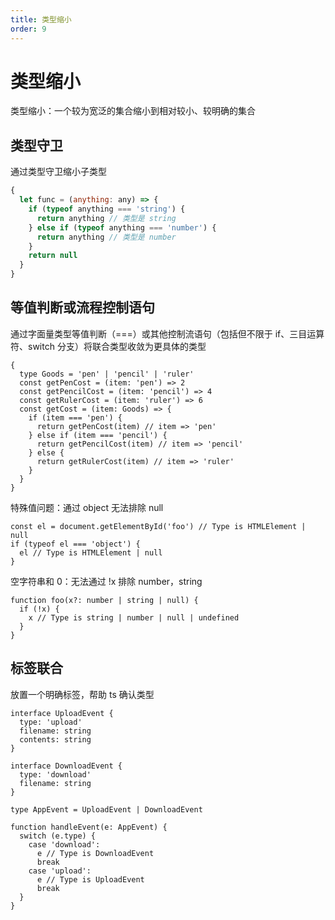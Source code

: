 ```yaml
---
title: 类型缩小
order: 9
---
```


# 类型缩小

类型缩小：一个较为宽泛的集合缩小到相对较小、较明确的集合

## 类型守卫

通过类型守卫缩小子类型

```js
{
  let func = (anything: any) => {
    if (typeof anything === 'string') {
      return anything // 类型是 string
    } else if (typeof anything === 'number') {
      return anything // 类型是 number
    }
    return null
  }
}
```

## 等值判断或流程控制语句

通过字面量类型等值判断（===）或其他控制流语句（包括但不限于 if、三目运算符、switch 分支）将联合类型收敛为更具体的类型

```tsx
{
  type Goods = 'pen' | 'pencil' | 'ruler'
  const getPenCost = (item: 'pen') => 2
  const getPencilCost = (item: 'pencil') => 4
  const getRulerCost = (item: 'ruler') => 6
  const getCost = (item: Goods) => {
    if (item === 'pen') {
      return getPenCost(item) // item => 'pen'
    } else if (item === 'pencil') {
      return getPencilCost(item) // item => 'pencil'
    } else {
      return getRulerCost(item) // item => 'ruler'
    }
  }
}
```

特殊值问题：通过 object 无法排除 null

```tsx
const el = document.getElementById('foo') // Type is HTMLElement | null
if (typeof el === 'object') {
  el // Type is HTMLElement | null
}
```

空字符串和 0：无法通过 !x 排除 number，string

```tsx
function foo(x?: number | string | null) {
  if (!x) {
    x // Type is string | number | null | undefined
  }
}
```

## 标签联合

放置一个明确标签，帮助 ts 确认类型

```tsx
interface UploadEvent {
  type: 'upload'
  filename: string
  contents: string
}

interface DownloadEvent {
  type: 'download'
  filename: string
}

type AppEvent = UploadEvent | DownloadEvent

function handleEvent(e: AppEvent) {
  switch (e.type) {
    case 'download':
      e // Type is DownloadEvent
      break
    case 'upload':
      e // Type is UploadEvent
      break
  }
}
```
